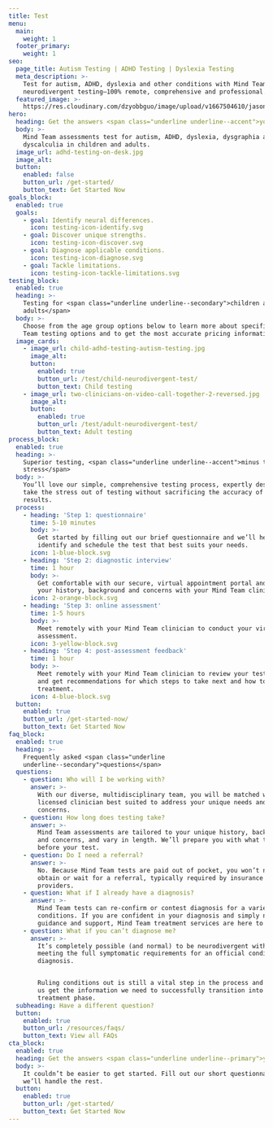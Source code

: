 ```yaml
---
title: Test
menu:
  main:
    weight: 1
  footer_primary:
    weight: 1
seo:
  page_title: Autism Testing | ADHD Testing | Dyslexia Testing
  meta_description: >-
    Test for autism, ADHD, dyslexia and other conditions with Mind Team
    neurodivergent testing—100% remote, comprehensive and professional.
  featured_image: >-
    https://res.cloudinary.com/dzyobbguo/image/upload/v1667504610/jason-hudson-EUF2azfNtm0-unsplash.jpg
hero:
  heading: Get the answers <span class="underline underline--accent">you need</span>.
  body: >-
    Mind Team assessments test for autism, ADHD, dyslexia, dysgraphia and
    dyscalculia in children and adults.
  image_url: adhd-testing-on-desk.jpg
  image_alt:
  button:
    enabled: false
    button_url: /get-started/
    button_text: Get Started Now
goals_block:
  enabled: true
  goals:
    - goal: Identify neural differences.
      icon: testing-icon-identify.svg
    - goal: Discover unique strengths.
      icon: testing-icon-discover.svg
    - goal: Diagnose applicable conditions.
      icon: testing-icon-diagnose.svg
    - goal: Tackle limitations.
      icon: testing-icon-tackle-limitations.svg
testing_block:
  enabled: true
  heading: >-
    Testing for <span class="underline underline--secondary">children and
    adults</span>
  body: >-
    Choose from the age group options below to learn more about specific Mind
    Team testing options and to get the most accurate pricing information.
  image_cards:
    - image_url: child-adhd-testing-autism-testing.jpg
      image_alt:
      button:
        enabled: true
        button_url: /test/child-neurodivergent-test/
        button_text: Child testing
    - image_url: two-clinicians-on-video-call-together-2-reversed.jpg
      image_alt:
      button:
        enabled: true
        button_url: /test/adult-neurodivergent-test/
        button_text: Adult testing
process_block:
  enabled: true
  heading: >-
    Superior testing, <span class="underline underline--accent">minus the
    stress</span>
  body: >-
    You’ll love our simple, comprehensive testing process, expertly designed to
    take the stress out of testing without sacrificing the accuracy of your
    results.
  process:
    - heading: 'Step 1: questionnaire'
      time: 5-10 minutes
      body: >-
        Get started by filling out our brief questionnaire and we’ll help
        identify and schedule the test that best suits your needs.
      icon: 1-blue-block.svg
    - heading: 'Step 2: diagnostic interview'
      time: 1 hour
      body: >-
        Get comfortable with our secure, virtual appointment portal and review
        your history, background and concerns with your Mind Team clinician.
      icon: 2-orange-block.svg
    - heading: 'Step 3: online assessment'
      time: 1-5 hours
      body: >-
        Meet remotely with your Mind Team clinician to conduct your virtual
        assessment.
      icon: 3-yellow-block.svg
    - heading: 'Step 4: post-assessment feedback'
      time: 1 hour
      body: >-
        Meet remotely with your Mind Team clinician to review your test results
        and get recommendations for which steps to take next and how to begin
        treatment.
      icon: 4-blue-block.svg
  button:
    enabled: true
    button_url: /get-started-now/
    button_text: Get Started Now
faq_block:
  enabled: true
  heading: >-
    Frequently asked <span class="underline
    underline--secondary">questions</span>
  questions:
    - question: Who will I be working with?
      answer: >-
        With our diverse, multidisciplinary team, you will be matched with the
        licensed clinician best suited to address your unique needs and
        concerns.
    - question: How long does testing take?
      answer: >-
        Mind Team assessments are tailored to your unique history, background
        and concerns, and vary in length. We’ll prepare you with what to expect
        before your test.
    - question: Do I need a referral?
      answer: >-
        No. Because Mind Team tests are paid out of pocket, you won’t need to
        obtain or wait for a referral, typically required by insurance
        providers.
    - question: What if I already have a diagnosis?
      answer: >-
        Mind Team tests can re-confirm or contest diagnosis for a variety of
        conditions. If you are confident in your diagnosis and simply need
        guidance and support, Mind Team treatment services are here to help.
    - question: What if you can’t diagnose me?
      answer: >-
        It’s completely possible (and normal) to be neurodivergent without
        meeting the full symptomatic requirements for an official condition
        diagnosis. 


        Ruling conditions out is still a vital step in the process and will help
        us get the information we need to successfully transition into the
        treatment phase.
  subheading: Have a different question?
  button:
    enabled: true
    button_url: /resources/faqs/
    button_text: View all FAQs
cta_block:
  enabled: true
  heading: Get the answers <span class="underline underline--primary">you need</span>.
  body: >-
    It couldn’t be easier to get started. Fill out our short questionnaire and
    we’ll handle the rest.
  button:
    enabled: true
    button_url: /get-started/
    button_text: Get Started Now
---
```

